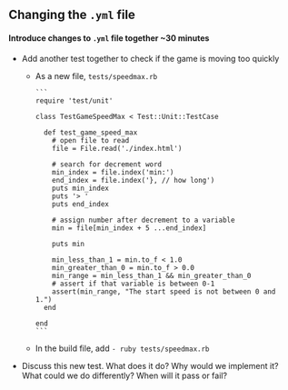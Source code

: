 ## Changing the `.yml` file

#### Introduce changes to `.yml` file together ~30 minutes
- Add another test together to check if the game is moving too quickly
  - As a new file, `tests/speedmax.rb`

        ```
        require 'test/unit'

        class TestGameSpeedMax < Test::Unit::TestCase

          def test_game_speed_max
            # open file to read
            file = File.read('./index.html')

            # search for decrement word
            min_index = file.index('min:')
            end_index = file.index('}, // how long')
            puts min_index
            puts '> '
            puts end_index

            # assign number after decrement to a variable
            min = file[min_index + 5 ...end_index]

            puts min

            min_less_than_1 = min.to_f < 1.0
            min_greater_than_0 = min.to_f > 0.0
            min_range = min_less_than_1 && min_greater_than_0
            # assert if that variable is between 0-1
            assert(min_range, "The start speed is not between 0 and 1.")
          end

        end
        ```
  - In the build file, add `- ruby tests/speedmax.rb`
- Discuss this new test. What does it do? Why would we implement it? What could we do differently? When will it pass or fail?
